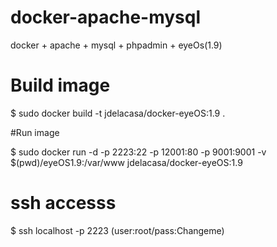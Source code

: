 docker-apache-mysql
===================

docker + apache + mysql + phpadmin + eyeOs(1.9)


# Build image
$ sudo docker build -t jdelacasa/docker-eyeOS:1.9 .


#Run image 

$ sudo docker run -d -p 2223:22 -p 12001:80 -p 9001:9001 -v $(pwd)/eyeOS1.9:/var/www jdelacasa/docker-eyeOS:1.9


# ssh accesss
$ ssh localhost -p 2223 (user:root/pass:Changeme)
